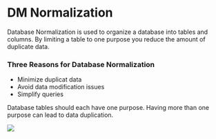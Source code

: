 # DM Normalization

Database Normalization is used to organize a database into tables and columns. By limiting a table to one purpose you reduce the amount of duplicate data. 

### Three Reasons for Database Normalization
- Minimize duplicat data
- Avoid data modification issues
- Simplify queries

Database tables should each have one purpose. Having more than one purpose can lead to data duplication.

![](https://www.essentialsql.com/wp-content/uploads/2014/06/Intro-Table-Not-Normalized.png)
